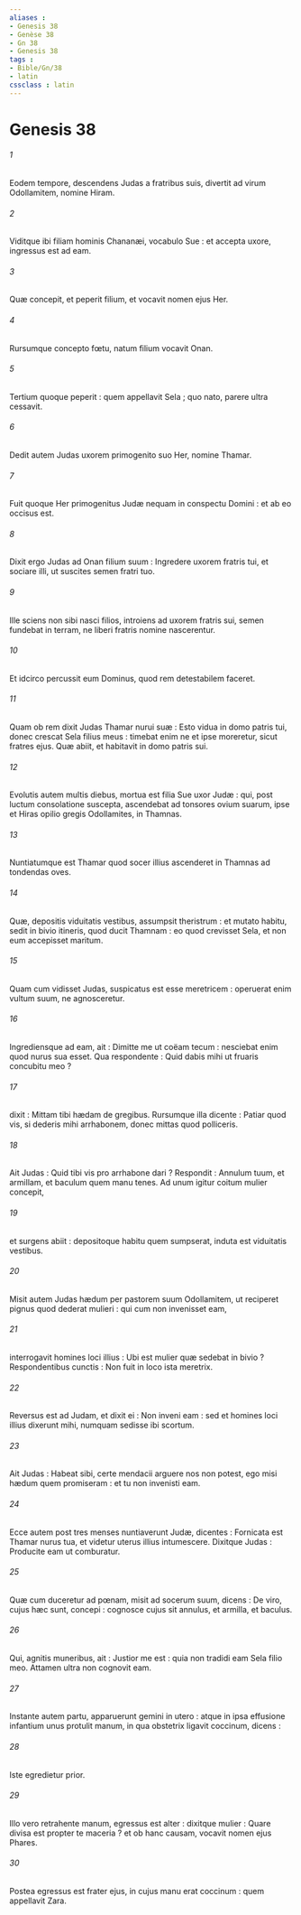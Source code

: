 ```yaml
---
aliases : 
- Genesis 38
- Genèse 38
- Gn 38
- Genesis 38
tags : 
- Bible/Gn/38
- latin
cssclass : latin
---
```


# Genesis 38

###### 1
Eodem tempore, descendens Judas a fratribus suis, divertit ad virum Odollamitem, nomine Hiram.
###### 2
Viditque ibi filiam hominis Chananæi, vocabulo Sue : et accepta uxore, ingressus est ad eam.
###### 3
Quæ concepit, et peperit filium, et vocavit nomen ejus Her.
###### 4
Rursumque concepto fœtu, natum filium vocavit Onan.
###### 5
Tertium quoque peperit : quem appellavit Sela ; quo nato, parere ultra cessavit.
###### 6
Dedit autem Judas uxorem primogenito suo Her, nomine Thamar.
###### 7
Fuit quoque Her primogenitus Judæ nequam in conspectu Domini : et ab eo occisus est.
###### 8
Dixit ergo Judas ad Onan filium suum : Ingredere uxorem fratris tui, et sociare illi, ut suscites semen fratri tuo.
###### 9
Ille sciens non sibi nasci filios, introiens ad uxorem fratris sui, semen fundebat in terram, ne liberi fratris nomine nascerentur.
###### 10
Et idcirco percussit eum Dominus, quod rem detestabilem faceret.
###### 11
Quam ob rem dixit Judas Thamar nurui suæ : Esto vidua in domo patris tui, donec crescat Sela filius meus : timebat enim ne et ipse moreretur, sicut fratres ejus. Quæ abiit, et habitavit in domo patris sui.
###### 12
Evolutis autem multis diebus, mortua est filia Sue uxor Judæ : qui, post luctum consolatione suscepta, ascendebat ad tonsores ovium suarum, ipse et Hiras opilio gregis Odollamites, in Thamnas.
###### 13
Nuntiatumque est Thamar quod socer illius ascenderet in Thamnas ad tondendas oves.
###### 14
Quæ, depositis viduitatis vestibus, assumpsit theristrum : et mutato habitu, sedit in bivio itineris, quod ducit Thamnam : eo quod crevisset Sela, et non eum accepisset maritum.
###### 15
Quam cum vidisset Judas, suspicatus est esse meretricem : operuerat enim vultum suum, ne agnosceretur.
###### 16
Ingrediensque ad eam, ait : Dimitte me ut coëam tecum : nesciebat enim quod nurus sua esset. Qua respondente : Quid dabis mihi ut fruaris concubitu meo ?
###### 17
dixit : Mittam tibi hædam de gregibus. Rursumque illa dicente : Patiar quod vis, si dederis mihi arrhabonem, donec mittas quod polliceris.
###### 18
Ait Judas : Quid tibi vis pro arrhabone dari ? Respondit : Annulum tuum, et armillam, et baculum quem manu tenes. Ad unum igitur coitum mulier concepit,
###### 19
et surgens abiit : depositoque habitu quem sumpserat, induta est viduitatis vestibus.
###### 20
Misit autem Judas hædum per pastorem suum Odollamitem, ut reciperet pignus quod dederat mulieri : qui cum non invenisset eam,
###### 21
interrogavit homines loci illius : Ubi est mulier quæ sedebat in bivio ? Respondentibus cunctis : Non fuit in loco ista meretrix.
###### 22
Reversus est ad Judam, et dixit ei : Non inveni eam : sed et homines loci illius dixerunt mihi, numquam sedisse ibi scortum.
###### 23
Ait Judas : Habeat sibi, certe mendacii arguere nos non potest, ego misi hædum quem promiseram : et tu non invenisti eam.
###### 24
Ecce autem post tres menses nuntiaverunt Judæ, dicentes : Fornicata est Thamar nurus tua, et videtur uterus illius intumescere. Dixitque Judas : Producite eam ut comburatur.
###### 25
Quæ cum duceretur ad pœnam, misit ad socerum suum, dicens : De viro, cujus hæc sunt, concepi : cognosce cujus sit annulus, et armilla, et baculus.
###### 26
Qui, agnitis muneribus, ait : Justior me est : quia non tradidi eam Sela filio meo. Attamen ultra non cognovit eam.
###### 27
Instante autem partu, apparuerunt gemini in utero : atque in ipsa effusione infantium unus protulit manum, in qua obstetrix ligavit coccinum, dicens :
###### 28
Iste egredietur prior.
###### 29
Illo vero retrahente manum, egressus est alter : dixitque mulier : Quare divisa est propter te maceria ? et ob hanc causam, vocavit nomen ejus Phares.
###### 30
Postea egressus est frater ejus, in cujus manu erat coccinum : quem appellavit Zara.

